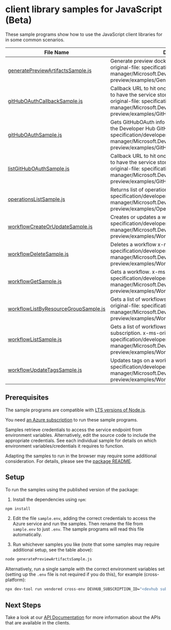 # client library samples for JavaScript (Beta)

These sample programs show how to use the JavaScript client libraries for in some common scenarios.

| **File Name**                                                             | **Description**                                                                                                                                                                                                                                 |
| ------------------------------------------------------------------------- | ----------------------------------------------------------------------------------------------------------------------------------------------------------------------------------------------------------------------------------------------- |
| [generatePreviewArtifactsSample.js][generatepreviewartifactssample]       | Generate preview dockerfile and manifests. x-ms-original-file: specification/developerhub/resource-manager/Microsoft.DevHub/preview/2022-10-11-preview/examples/GeneratePreviewArtifacts.json                                                   |
| [gitHubOAuthCallbackSample.js][githuboauthcallbacksample]                 | Callback URL to hit once authenticated with GitHub App to have the service store the OAuth token. x-ms-original-file: specification/developerhub/resource-manager/Microsoft.DevHub/preview/2022-10-11-preview/examples/GitHubOAuthCallback.json |
| [gitHubOAuthSample.js][githuboauthsample]                                 | Gets GitHubOAuth info used to authenticate users with the Developer Hub GitHub App. x-ms-original-file: specification/developerhub/resource-manager/Microsoft.DevHub/preview/2022-10-11-preview/examples/GitHubOAuth.json                       |
| [listGitHubOAuthSample.js][listgithuboauthsample]                         | Callback URL to hit once authenticated with GitHub App to have the service store the OAuth token. x-ms-original-file: specification/developerhub/resource-manager/Microsoft.DevHub/preview/2022-10-11-preview/examples/GitHubOAuth_List.json    |
| [operationsListSample.js][operationslistsample]                           | Returns list of operations. x-ms-original-file: specification/developerhub/resource-manager/Microsoft.DevHub/preview/2022-10-11-preview/examples/Operation_List.json                                                                            |
| [workflowCreateOrUpdateSample.js][workflowcreateorupdatesample]           | Creates or updates a workflow x-ms-original-file: specification/developerhub/resource-manager/Microsoft.DevHub/preview/2022-10-11-preview/examples/Workflow_CreateOrUpdate.json                                                                 |
| [workflowDeleteSample.js][workflowdeletesample]                           | Deletes a workflow x-ms-original-file: specification/developerhub/resource-manager/Microsoft.DevHub/preview/2022-10-11-preview/examples/Workflow_Delete.json                                                                                    |
| [workflowGetSample.js][workflowgetsample]                                 | Gets a workflow. x-ms-original-file: specification/developerhub/resource-manager/Microsoft.DevHub/preview/2022-10-11-preview/examples/Workflow_Get.json                                                                                         |
| [workflowListByResourceGroupSample.js][workflowlistbyresourcegroupsample] | Gets a list of workflows within a resource group. x-ms-original-file: specification/developerhub/resource-manager/Microsoft.DevHub/preview/2022-10-11-preview/examples/Workflow_ListByResourceGroup.json                                        |
| [workflowListSample.js][workflowlistsample]                               | Gets a list of workflows associated with the specified subscription. x-ms-original-file: specification/developerhub/resource-manager/Microsoft.DevHub/preview/2022-10-11-preview/examples/Workflow_List.json                                    |
| [workflowUpdateTagsSample.js][workflowupdatetagssample]                   | Updates tags on a workflow. x-ms-original-file: specification/developerhub/resource-manager/Microsoft.DevHub/preview/2022-10-11-preview/examples/Workflow_UpdateTags.json                                                                       |

## Prerequisites

The sample programs are compatible with [LTS versions of Node.js](https://github.com/nodejs/release#release-schedule).

You need [an Azure subscription][freesub] to run these sample programs.

Samples retrieve credentials to access the service endpoint from environment variables. Alternatively, edit the source code to include the appropriate credentials. See each individual sample for details on which environment variables/credentials it requires to function.

Adapting the samples to run in the browser may require some additional consideration. For details, please see the [package README][package].

## Setup

To run the samples using the published version of the package:

1. Install the dependencies using `npm`:

```bash
npm install
```

2. Edit the file `sample.env`, adding the correct credentials to access the Azure service and run the samples. Then rename the file from `sample.env` to just `.env`. The sample programs will read this file automatically.

3. Run whichever samples you like (note that some samples may require additional setup, see the table above):

```bash
node generatePreviewArtifactsSample.js
```

Alternatively, run a single sample with the correct environment variables set (setting up the `.env` file is not required if you do this), for example (cross-platform):

```bash
npx dev-tool run vendored cross-env DEVHUB_SUBSCRIPTION_ID="<devhub subscription id>" node generatePreviewArtifactsSample.js
```

## Next Steps

Take a look at our [API Documentation][apiref] for more information about the APIs that are available in the clients.

[generatepreviewartifactssample]: https://github.com/Azure/azure-sdk-for-js/blob/main/sdk/devhub/arm-devhub/samples/v1-beta/javascript/generatePreviewArtifactsSample.js
[githuboauthcallbacksample]: https://github.com/Azure/azure-sdk-for-js/blob/main/sdk/devhub/arm-devhub/samples/v1-beta/javascript/gitHubOAuthCallbackSample.js
[githuboauthsample]: https://github.com/Azure/azure-sdk-for-js/blob/main/sdk/devhub/arm-devhub/samples/v1-beta/javascript/gitHubOAuthSample.js
[listgithuboauthsample]: https://github.com/Azure/azure-sdk-for-js/blob/main/sdk/devhub/arm-devhub/samples/v1-beta/javascript/listGitHubOAuthSample.js
[operationslistsample]: https://github.com/Azure/azure-sdk-for-js/blob/main/sdk/devhub/arm-devhub/samples/v1-beta/javascript/operationsListSample.js
[workflowcreateorupdatesample]: https://github.com/Azure/azure-sdk-for-js/blob/main/sdk/devhub/arm-devhub/samples/v1-beta/javascript/workflowCreateOrUpdateSample.js
[workflowdeletesample]: https://github.com/Azure/azure-sdk-for-js/blob/main/sdk/devhub/arm-devhub/samples/v1-beta/javascript/workflowDeleteSample.js
[workflowgetsample]: https://github.com/Azure/azure-sdk-for-js/blob/main/sdk/devhub/arm-devhub/samples/v1-beta/javascript/workflowGetSample.js
[workflowlistbyresourcegroupsample]: https://github.com/Azure/azure-sdk-for-js/blob/main/sdk/devhub/arm-devhub/samples/v1-beta/javascript/workflowListByResourceGroupSample.js
[workflowlistsample]: https://github.com/Azure/azure-sdk-for-js/blob/main/sdk/devhub/arm-devhub/samples/v1-beta/javascript/workflowListSample.js
[workflowupdatetagssample]: https://github.com/Azure/azure-sdk-for-js/blob/main/sdk/devhub/arm-devhub/samples/v1-beta/javascript/workflowUpdateTagsSample.js
[apiref]: https://learn.microsoft.com/javascript/api/@azure/arm-devhub?view=azure-node-preview
[freesub]: https://azure.microsoft.com/free/
[package]: https://github.com/Azure/azure-sdk-for-js/tree/main/sdk/devhub/arm-devhub/README.md
